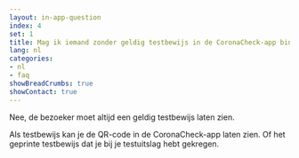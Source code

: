 ```yaml
---
layout: in-app-question
index: 4
set: 1
title: Mag ik iemand zonder geldig testbewijs in de CoronaCheck-app binnen laten? 
lang: nl
categories:
- nl
- faq
showBreadCrumbs: true
showContact: true
---
```

Nee, de bezoeker moet altijd een geldig testbewijs laten zien. 

Als testbewijs kan je de QR-code in de CoronaCheck-app laten zien. Of het geprinte testbewijs dat je bij je testuitslag hebt gekregen.
